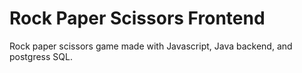 # Rock Paper Scissors Frontend
 Rock paper scissors game made with Javascript, Java backend, and postgress SQL.
